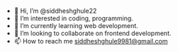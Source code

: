 - 👋 Hi, I’m @siddheshghule22
- 👀 I’m interested in coding, programming.
- 🌱 I’m currently learning web development.
- 💞️ I’m looking to collaborate on frontend development.
- 📫 How to reach me siddheshghule9981@gmail.com

<!---
siddheshghule22/siddheshghule22 is a ✨ special ✨ repository because its `README.md` (this file) appears on your GitHub profile.
You can click the Preview link to take a look at your changes.
--->
